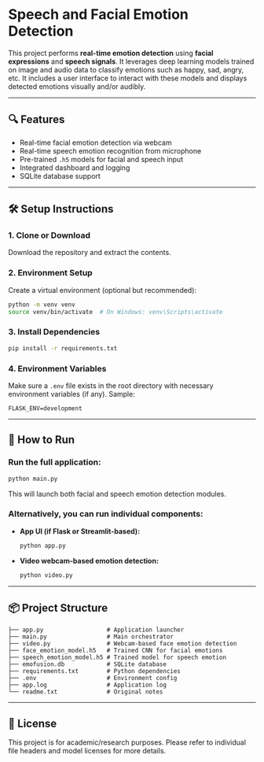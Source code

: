 # Speech and Facial Emotion Detection

This project performs **real-time emotion detection** using **facial expressions** and **speech signals**. It leverages deep learning models trained on image and audio data to classify emotions such as happy, sad, angry, etc. It includes a user interface to interact with these models and displays detected emotions visually and/or audibly.

---

## 🔍 Features

- Real-time facial emotion detection via webcam
- Real-time speech emotion recognition from microphone
- Pre-trained `.h5` models for facial and speech input
- Integrated dashboard and logging
- SQLite database support

---

## 🛠️ Setup Instructions

### 1. Clone or Download

Download the repository and extract the contents.

### 2. Environment Setup

Create a virtual environment (optional but recommended):

```bash
python -m venv venv
source venv/bin/activate  # On Windows: venv\Scripts\activate
```

### 3. Install Dependencies

```bash
pip install -r requirements.txt
```

### 4. Environment Variables

Make sure a `.env` file exists in the root directory with necessary environment variables (if any). Sample:

```
FLASK_ENV=development
```

---

## 🚀 How to Run

### Run the full application:

```bash
python main.py
```

This will launch both facial and speech emotion detection modules.

### Alternatively, you can run individual components:

- **App UI (if Flask or Streamlit-based):**
  ```bash
  python app.py
  ```

- **Video webcam-based emotion detection:**
  ```bash
  python video.py
  ```

---

## 📦 Project Structure

```
├── app.py                  # Application launcher
├── main.py                 # Main orchestrator
├── video.py                # Webcam-based face emotion detection
├── face_emotion_model.h5   # Trained CNN for facial emotions
├── speech_emotion_model.h5 # Trained model for speech emotion
├── emofusion.db            # SQLite database
├── requirements.txt        # Python dependencies
├── .env                    # Environment config
├── app.log                 # Application log
└── readme.txt              # Original notes
```

---

## 📄 License

This project is for academic/research purposes. Please refer to individual file headers and model licenses for more details.
